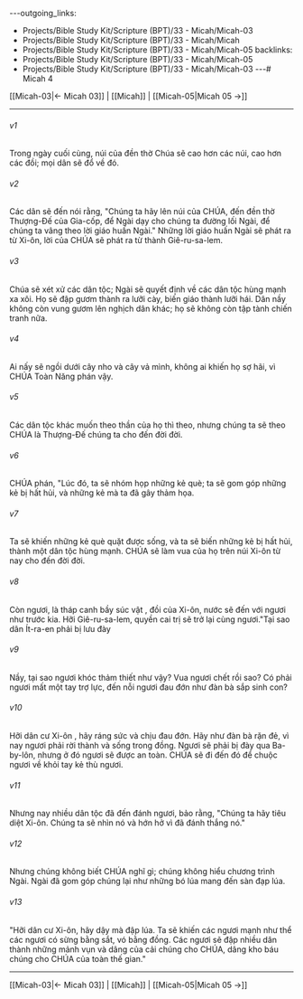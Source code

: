 ---outgoing_links:
  - Projects/Bible Study Kit/Scripture (BPT)/33 - Micah/Micah-03
  - Projects/Bible Study Kit/Scripture (BPT)/33 - Micah/Micah
  - Projects/Bible Study Kit/Scripture (BPT)/33 - Micah/Micah-05
backlinks:
  - Projects/Bible Study Kit/Scripture (BPT)/33 - Micah/Micah-05
  - Projects/Bible Study Kit/Scripture (BPT)/33 - Micah/Micah-03
---# Micah 4

[[Micah-03|← Micah 03]] | [[Micah]] | [[Micah-05|Micah 05 →]]
***



###### v1 
Trong ngày cuối cùng, núi của đền thờ Chúa sẽ cao hơn các núi, cao hơn các đồi; mọi dân sẽ đổ về đó. 

###### v2 
Các dân sẽ đến nói rằng, "Chúng ta hãy lên núi của CHÚA, đến đền thờ Thượng-Đế của Gia-cốp, để Ngài dạy cho chúng ta đường lối Ngài, để chúng ta vâng theo lời giáo huấn Ngài." Những lời giáo huấn Ngài sẽ phát ra từ Xi-ôn, lời của CHÚA sẽ phát ra từ thành Giê-ru-sa-lem. 

###### v3 
Chúa sẽ xét xử các dân tộc; Ngài sẽ quyết định về các dân tộc hùng mạnh xa xôi. Họ sẽ đập gươm thành ra lưỡi cày, biến giáo thành lưỡi hái. Dân nầy không còn vung gươm lên nghịch dân khác; họ sẽ không còn tập tành chiến tranh nữa. 

###### v4 
Ai nấy sẽ ngồi dưới cây nho và cây vả mình, không ai khiến họ sợ hãi, vì CHÚA Toàn Năng phán vậy. 

###### v5 
Các dân tộc khác muốn theo thần của họ thì theo, nhưng chúng ta sẽ theo CHÚA là Thượng-Đế chúng ta cho đến đời đời. 

###### v6 
CHÚA phán, "Lúc đó, ta sẽ nhóm họp những kẻ què; ta sẽ gom góp những kẻ bị hất hủi, và những kẻ mà ta đã gây thảm họa. 

###### v7 
Ta sẽ khiến những kẻ què quặt được sống, và ta sẽ biến những kẻ bị hất hủi, thành một dân tộc hùng mạnh. CHÚA sẽ làm vua của họ trên núi Xi-ôn từ nay cho đến đời đời. 

###### v8 
Còn ngươi, là tháp canh bầy súc vật , đồi của Xi-ôn, nước sẽ đến với ngươi như trước kia. Hỡi Giê-ru-sa-lem, quyền cai trị sẽ trở lại cùng ngươi."Tại sao dân Ít-ra-en phải bị lưu đày 

###### v9 
Nầy, tại sao ngươi khóc thảm thiết như vậy? Vua ngươi chết rồi sao? Có phải ngươi mất một tay trợ lực, đến nỗi ngươi đau đớn như đàn bà sắp sinh con? 

###### v10 
Hỡi dân cư Xi-ôn , hãy ráng sức và chịu đau đớn. Hãy như đàn bà rặn đẻ, vì nay ngươi phải rời thành và sống trong đồng. Ngươi sẽ phải bị đày qua Ba-by-lôn, nhưng ở đó ngươi sẽ được an toàn. CHÚA sẽ đi đến đó để chuộc ngươi về khỏi tay kẻ thù ngươi. 

###### v11 
Nhưng nay nhiều dân tộc đã đến đánh ngươi, bảo rằng, "Chúng ta hãy tiêu diệt Xi-ôn. Chúng ta sẽ nhìn nó và hớn hở vì đã đánh thắng nó." 

###### v12 
Nhưng chúng không biết CHÚA nghĩ gì; chúng không hiểu chương trình Ngài. Ngài đã gom góp chúng lại như những bó lúa mang đến sàn đạp lúa. 

###### v13 
"Hỡi dân cư Xi-ôn, hãy dậy mà đập lúa. Ta sẽ khiến các ngươi mạnh như thể các ngươi có sừng bằng sắt, vó bằng đồng. Các ngươi sẽ đập nhiều dân thành những mảnh vụn và dâng của cải chúng cho CHÚA, dâng kho báu chúng cho CHÚA của toàn thế gian."

***
[[Micah-03|← Micah 03]] | [[Micah]] | [[Micah-05|Micah 05 →]]
